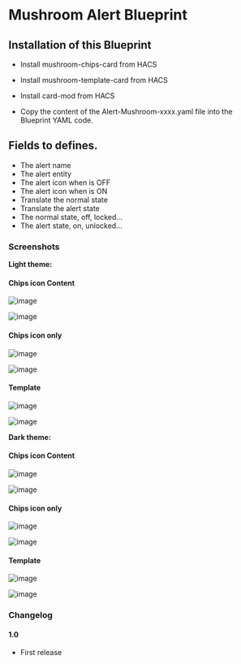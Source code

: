 # Mushroom Alert Blueprint

## Installation of this Blueprint

- Install mushroom-chips-card from HACS
- Install mushroom-template-card from HACS
- Install card-mod from HACS

- Copy the content of the Alert-Mushroom-xxxx.yaml file into the Blueprint YAML code.

 ## Fields to defines.
 - The alert name
 - The alert entity
 - The alert icon when is OFF
 - The alert icon when is ON
 - Translate the normal state
 - Translate the alert state
 - The normal state, off, locked...
 - The alert state, on, unlocked...

### Screenshots
**Light theme:**<br>

#### Chips icon Content

![image](https://user-images.githubusercontent.com/83040228/181995082-9a6b769a-5950-434f-8397-016045e5b98f.jpeg)

![image](https://user-images.githubusercontent.com/83040228/181995086-24fa2b31-9fd9-4605-8c15-f4c73c2361fc.jpeg)

#### Chips icon only

![image](https://user-images.githubusercontent.com/83040228/181995094-a1f034c3-6592-44ba-b2db-ce659f81bd1d.jpeg)

![image](https://user-images.githubusercontent.com/83040228/181995099-b7e78728-2221-43aa-a847-c4f363e5958e.jpeg)


#### Template

![image](https://user-images.githubusercontent.com/83040228/181995108-c50b07c3-d843-4398-bb4f-d223ae3e2244.jpeg)

![image](https://user-images.githubusercontent.com/83040228/181995117-65fb23bd-218b-472b-bf6a-adb39989754b.jpeg)

**Dark theme:**<br>

#### Chips icon Content

![image](https://user-images.githubusercontent.com/83040228/181995125-8a7f3f5a-43b3-4286-a55d-798d8a0d545f.jpeg)

![image](https://user-images.githubusercontent.com/83040228/181995130-650fe78d-eb14-4831-92bd-7bde2a349cd0.jpeg)

#### Chips icon only

![image](https://user-images.githubusercontent.com/83040228/181995137-cbf54af8-afce-494d-a934-7afbc9f51706.jpeg)

![image](https://user-images.githubusercontent.com/83040228/181995140-77b7e11a-c9ee-4ebd-8480-270974efe20e.jpeg)

#### Template

![image](https://user-images.githubusercontent.com/83040228/181995151-76b8502d-2de1-413d-a140-f5cb09f17035.jpeg)

![image](https://user-images.githubusercontent.com/83040228/181995153-d4b750f5-54b5-4548-9c0f-8450c6b89e8c.jpeg)


### Changelog

#### 1.0
- First release
